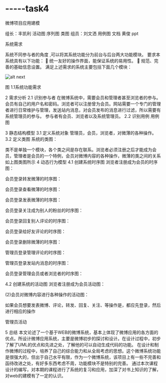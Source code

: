 -----task4
==========
 

微博项目应用建模
                                   

 组长：丰凯利     活动图
  								序列图
									类图
 组员：刘文洒     用例图
									文档
      黄俊        ppt





系统需求

系统不同参与者的角度 ,可以将其系统功能分为前台与后台两大功能模块。
要求本系统具有以下功能：
	统一友好的操作界面，能保证系统的易用性。
	规范、完善的基础信息设置。
满足上述需求的系统主要包括下面几个模块：


![alt next](http://ww4.sinaimg.cn/mw1024/a0261fbdtw1e56pxxtytvj20cc0620st.jpg "功能图")








图 1.1系统功能需求

2 需求分析
2.1 识别参与者
在微博系统中，需要会员和管理者甚至浏览者的参与。会员有自己的用户名和密码。浏览者可以注册曾为会员。网站需要一个专门的管理者进行日常维护与管理，发送站内消息，对会员发布的消息进行过滤，所以需要有系统管理员的参与。
参与者有会员、浏览者以及系统管理员。
2.2 识别用例
用例图
 
3 静态结构模型
3.1 定义系统对象
管理员，会员，浏览者，对微薄的各种操作。
3.2 定义类图
系统的类图：
 

类不是单独一个模块，各个类之间是存在联系。浏览者必须注册之后才能成为会员，管理者是会员的一个特例，会员对微博内容的各种操作，微薄的类之间的关系如上图类图所示
4 动态行为模型
4.1 创建系统时序图
浏览者注册成为会员的时序图：

 
会员登录转发微薄的时序图：
 
会员登录查看微薄的时序图：
 
会员登录发表微薄的时序图：
 
会员登录关注成为别人的粉丝的时序图：
 
会员登录回复别人评论的时序图：
 
会员登录给好友评论的时序图：
   
会员登录删除微薄的时序图：
 
管理员登录管理评论的时序图：
 
管理员登录发站内消息的时序图：
 
会员登录管理会员或者浏览者的时序图：


 

4.2 创建系统的活动图
浏览者注册成为会员活动图：
 
(2)会员对微博内容进行各种操作的活动图：
         
如果会员想要发表微博、评论，转发、回复、关注、等操作是，都应先登录，然后进行相应的操作

管理员活动

5 总结
本文论述了一个基于WEB的微博系统，基本上体现了微博应用的各方面的优点。所设计微博应用系统，主要是微博初步的探讨和设计。在设计过程中，初步了解了UML的优点和先进之处，了解他的可以自动生成代码的功能。
在设计和制作微博的过程中，培养了自己的综合能力和从全局考虑的思想。这个微博系统功能是很强大的，但出于自己水平有限，作为一个微博系统，该项目上有一些不完善和函待改进之处，有好多东西考虑不周，功能模块不是特别的完善。
通过本次课程设计的编写，对本期的课程进行了系统的复习和应用，加深了对书上知识的了解，对web的建模有了一定的认识。

